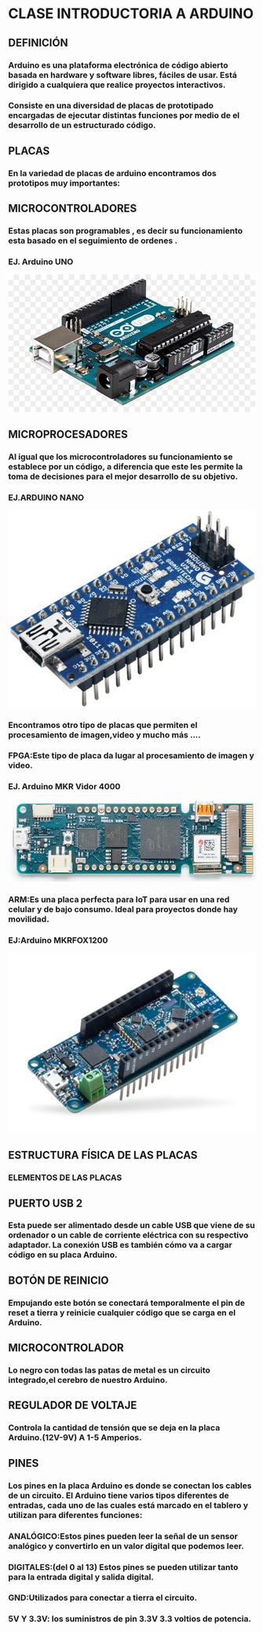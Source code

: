 # CLASE INTRODUCTORIA A ARDUINO 
## DEFINICIÓN
### Arduino es una plataforma electrónica de código abierto basada en hardware  y software libres, fáciles de usar. Está dirigido a cualquiera que realice proyectos interactivos.
### Consiste en una diversidad de placas de prototipado encargadas de ejecutar distintas funciones por medio de el desarrollo de un estructurado código.

## PLACAS

### En la variedad de placas de arduino encontramos dos prototipos muy importantes:

## MICROCONTROLADORES
### Estas placas son programables , es decir su funcionamiento esta basado en el seguimiento de ordenes .
### EJ. Arduino UNO 

![1](https://github.com/valeria1178/1.PROYECTO-/blob/master/imagenes/arduino1.png)

## MICROPROCESADORES 
### Al igual que los microcontroladores su funcionamiento se establece por un código, a diferencia que este les permite la toma de decisiones para el mejor desarrollo de su objetivo.
### EJ.ARDUINO NANO

![1](https://github.com/valeria1178/1.PROYECTO-/blob/master/imagenes/Arduino_nano.png)

### Encontramos otro tipo de placas que permiten el procesamiento de imagen,video y mucho más ....

### FPGA:Este tipo de placa da lugar al procesamiento de imagen y video.

### EJ. Arduino MKR Vidor 4000

![1](https://github.com/valeria1178/1.PROYECTO-/blob/master/imagenes/Arduino_MKR_Vidor_4000.PNG)

### ARM:Es una placa perfecta para IoT para usar en una red celular y de bajo consumo. Ideal para proyectos donde hay movilidad.

### EJ:Arduino MKRFOX1200

![1](https://github.com/valeria1178/1.PROYECTO-/blob/master/imagenes/127586624_Ardurino_MKRFOX1200DevelopmentBoard.png)

## ESTRUCTURA FÍSICA DE LAS PLACAS 



### ELEMENTOS DE LAS PLACAS 

## PUERTO USB 2
### Esta puede ser alimentado desde un cable USB que viene de su ordenador o un cable de corriente eléctrica con su respectivo adaptador. La conexión USB es también cómo va a cargar código en su placa Arduino.


## BOTÓN DE REINICIO
### Empujando este botón se conectará temporalmente el pin de reset a tierra y reinicie cualquier código que se carga en el Arduino.


## MICROCONTROLADOR
### Lo negro con todas las patas de metal es un circuito integrado,el cerebro de nuestro Arduino. 


## REGULADOR DE VOLTAJE 
### Controla la cantidad de tensión que se deja en la placa Arduino.(12V-9V) A 1-5 Amperios.


## PINES
### Los pines en la placa Arduino es donde se conectan los cables de un circuito. El Arduino tiene varios tipos diferentes de entradas, cada uno de las cuales está marcado en el tablero y utilizan para diferentes funciones:

### ANALÓGICO:Estos pines pueden leer la señal de un sensor analógico y convertirlo en un valor digital que podemos leer.
### DIGITALES:(del 0 al 13) Estos pines se pueden utilizar tanto para la entrada digital y salida digital.
### GND:Utilizados para conectar a tierra el circuito.
### 5V Y 3.3V: los suministros de pin 3.3V 3.3 voltios de potencia.


